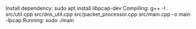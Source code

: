 Install dependency: sudo apt install libpcap-dev
Compiling: g++ -I . src/util.cpp src/dns_util.cpp src/packet_processor.cpp src/main.cpp -o main -lpcap
Running: sudo ./main
